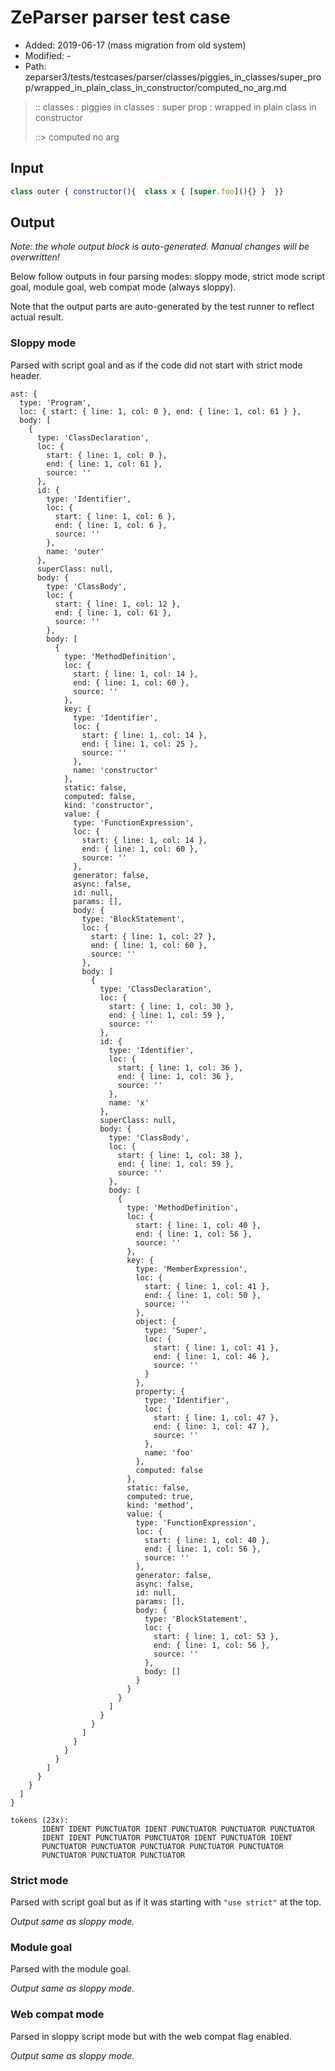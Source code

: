 # ZeParser parser test case

- Added: 2019-06-17 (mass migration from old system)
- Modified: -
- Path: zeparser3/tests/testcases/parser/classes/piggies_in_classes/super_prop/wrapped_in_plain_class_in_constructor/computed_no_arg.md

> :: classes : piggies in classes : super prop : wrapped in plain class in constructor
>
> ::> computed no arg

## Input

`````js
class outer { constructor(){  class x { [super.foo](){} }  }}
`````

## Output

_Note: the whole output block is auto-generated. Manual changes will be overwritten!_

Below follow outputs in four parsing modes: sloppy mode, strict mode script goal, module goal, web compat mode (always sloppy).

Note that the output parts are auto-generated by the test runner to reflect actual result.

### Sloppy mode

Parsed with script goal and as if the code did not start with strict mode header.

`````
ast: {
  type: 'Program',
  loc: { start: { line: 1, col: 0 }, end: { line: 1, col: 61 } },
  body: [
    {
      type: 'ClassDeclaration',
      loc: {
        start: { line: 1, col: 0 },
        end: { line: 1, col: 61 },
        source: ''
      },
      id: {
        type: 'Identifier',
        loc: {
          start: { line: 1, col: 6 },
          end: { line: 1, col: 6 },
          source: ''
        },
        name: 'outer'
      },
      superClass: null,
      body: {
        type: 'ClassBody',
        loc: {
          start: { line: 1, col: 12 },
          end: { line: 1, col: 61 },
          source: ''
        },
        body: [
          {
            type: 'MethodDefinition',
            loc: {
              start: { line: 1, col: 14 },
              end: { line: 1, col: 60 },
              source: ''
            },
            key: {
              type: 'Identifier',
              loc: {
                start: { line: 1, col: 14 },
                end: { line: 1, col: 25 },
                source: ''
              },
              name: 'constructor'
            },
            static: false,
            computed: false,
            kind: 'constructor',
            value: {
              type: 'FunctionExpression',
              loc: {
                start: { line: 1, col: 14 },
                end: { line: 1, col: 60 },
                source: ''
              },
              generator: false,
              async: false,
              id: null,
              params: [],
              body: {
                type: 'BlockStatement',
                loc: {
                  start: { line: 1, col: 27 },
                  end: { line: 1, col: 60 },
                  source: ''
                },
                body: [
                  {
                    type: 'ClassDeclaration',
                    loc: {
                      start: { line: 1, col: 30 },
                      end: { line: 1, col: 59 },
                      source: ''
                    },
                    id: {
                      type: 'Identifier',
                      loc: {
                        start: { line: 1, col: 36 },
                        end: { line: 1, col: 36 },
                        source: ''
                      },
                      name: 'x'
                    },
                    superClass: null,
                    body: {
                      type: 'ClassBody',
                      loc: {
                        start: { line: 1, col: 38 },
                        end: { line: 1, col: 59 },
                        source: ''
                      },
                      body: [
                        {
                          type: 'MethodDefinition',
                          loc: {
                            start: { line: 1, col: 40 },
                            end: { line: 1, col: 56 },
                            source: ''
                          },
                          key: {
                            type: 'MemberExpression',
                            loc: {
                              start: { line: 1, col: 41 },
                              end: { line: 1, col: 50 },
                              source: ''
                            },
                            object: {
                              type: 'Super',
                              loc: {
                                start: { line: 1, col: 41 },
                                end: { line: 1, col: 46 },
                                source: ''
                              }
                            },
                            property: {
                              type: 'Identifier',
                              loc: {
                                start: { line: 1, col: 47 },
                                end: { line: 1, col: 47 },
                                source: ''
                              },
                              name: 'foo'
                            },
                            computed: false
                          },
                          static: false,
                          computed: true,
                          kind: 'method',
                          value: {
                            type: 'FunctionExpression',
                            loc: {
                              start: { line: 1, col: 40 },
                              end: { line: 1, col: 56 },
                              source: ''
                            },
                            generator: false,
                            async: false,
                            id: null,
                            params: [],
                            body: {
                              type: 'BlockStatement',
                              loc: {
                                start: { line: 1, col: 53 },
                                end: { line: 1, col: 56 },
                                source: ''
                              },
                              body: []
                            }
                          }
                        }
                      ]
                    }
                  }
                ]
              }
            }
          }
        ]
      }
    }
  ]
}

tokens (23x):
       IDENT IDENT PUNCTUATOR IDENT PUNCTUATOR PUNCTUATOR PUNCTUATOR
       IDENT IDENT PUNCTUATOR PUNCTUATOR IDENT PUNCTUATOR IDENT
       PUNCTUATOR PUNCTUATOR PUNCTUATOR PUNCTUATOR PUNCTUATOR
       PUNCTUATOR PUNCTUATOR PUNCTUATOR
`````

### Strict mode

Parsed with script goal but as if it was starting with `"use strict"` at the top.

_Output same as sloppy mode._

### Module goal

Parsed with the module goal.

_Output same as sloppy mode._

### Web compat mode

Parsed in sloppy script mode but with the web compat flag enabled.

_Output same as sloppy mode._
